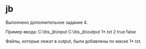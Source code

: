 # jb
Выполнено дополнительное задание 4.

Пример ввода: 
C:\\itis_jb\\input C:\\itis_jb\\output 1*.txt 2 true false 

Файлы, которые лежат в output, были добавлены по маске 1*.txt.
